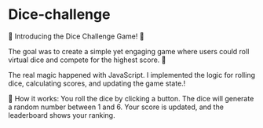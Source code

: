 # Dice-challenge

🎲 Introducing the Dice Challenge Game! 🎲

The goal was to create a simple yet engaging game where users could roll virtual dice and compete for the highest score. 🤖

The real magic happened with JavaScript. I implemented the logic for rolling dice, calculating scores, and updating the game state.!

🎯 How it works:
You roll the dice by clicking a button.
The dice will generate a random number between 1 and 6.
Your score is updated, and the leaderboard shows your ranking.
